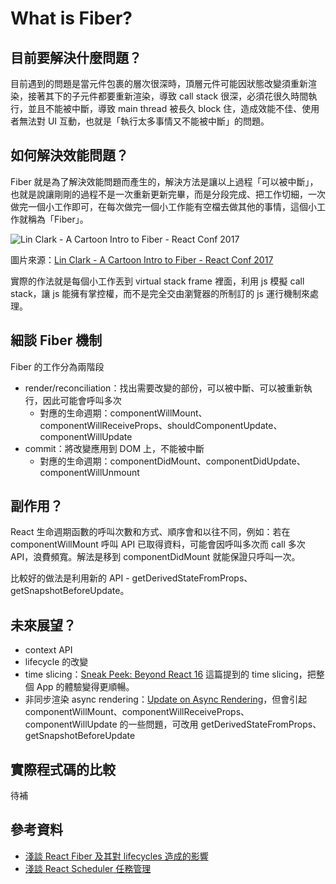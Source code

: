 # What is Fiber?
## 目前要解決什麼問題？
目前遇到的問題是當元件包裹的層次很深時，頂層元件可能因狀態改變須重新渲染，接著其下的子元件都要重新渲染，導致 call stack 很深，必須花很久時間執行，並且不能被中斷，導致 main thread 被長久 block 住，造成效能不佳、使用者無法對 UI 互動，也就是「執行太多事情又不能被中斷」的問題。

## 如何解決效能問題？
Fiber 就是為了解決效能問題而產生的，解決方法是讓以上過程「可以被中斷」，也就是說讓剛剛的過程不是一次重新更新完畢，而是分段完成、把工作切細，一次做完一個小工作即可，在每次做完一個小工作能有空檔去做其他的事情，這個小工作就稱為「Fiber」。

![Lin Clark - A Cartoon Intro to Fiber - React Conf 2017 ](https://blog.techbridge.cc/img/huli/fiber/cartoon.png)

圖片來源：[Lin Clark - A Cartoon Intro to Fiber - React Conf 2017 ](https://www.youtube.com/watch?v=ZCuYPiUIONs)

實際的作法就是每個小工作丟到 virtual stack frame 裡面，利用 js 模擬 call stack，讓 js 能擁有掌控權，而不是完全交由瀏覽器的所制訂的 js 運行機制來處理。

## 細談 Fiber 機制
Fiber 的工作分為兩階段

- render/reconciliation：找出需要改變的部份，可以被中斷、可以被重新執行，因此可能會呼叫多次
  - 對應的生命週期：componentWillMount、componentWillReceiveProps、shouldComponentUpdate、componentWillUpdate
- commit：將改變應用到 DOM 上，不能被中斷
  - 對應的生命週期：componentDidMount、componentDidUpdate、componentWillUnmount

## 副作用？
React 生命週期函數的呼叫次數和方式、順序會和以往不同，例如：若在 componentWillMount 呼叫 API 已取得資料，可能會因呼叫多次而 call 多次 API，浪費頻寬。解法是移到 componentDidMount 就能保證只呼叫一次。

比較好的做法是利用新的 API - getDerivedStateFromProps、getSnapshotBeforeUpdate。

## 未來展望？
- context API
- lifecycle 的改變
- time slicing：[Sneak Peek: Beyond React 16](https://reactjs.org/blog/2018/03/01/sneak-peek-beyond-react-16.html) 這篇提到的 time slicing，把整個 App 的體驗變得更順暢。
- 非同步渲染 async rendering：[Update on Async Rendering](https://reactjs.org/blog/2018/03/27/update-on-async-rendering.html)，但會引起 componentWillMount、componentWillReceiveProps、componentWillUpdate 的一些問題，可改用 getDerivedStateFromProps、getSnapshotBeforeUpdate

## 實際程式碼的比較
待補

## 參考資料
- [淺談 React Fiber 及其對 lifecycles 造成的影響](https://blog.techbridge.cc/2018/03/31/react-fiber-and-lifecycle-change/#Fiber-%E5%88%B0%E5%BA%95%E6%98%AF%E4%BB%80%E9%BA%BC%EF%BC%9F)
- [淺談 React Scheduler 任務管理](https://zhuanlan.zhihu.com/p/48254036)
